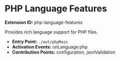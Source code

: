 # PHP Language Features

**Extension ID:** php-language-features

Provides rich language support for PHP files.

* **Entry Point:** `./out/phpMain`
* **Activation Events:** onLanguage:php
* **Contribution Points:** configuration, jsonValidation
